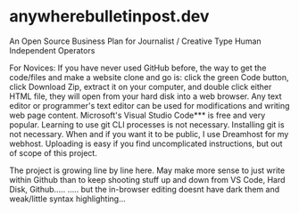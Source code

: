 # anywherebulletinpost.dev
An Open Source Business Plan for Journalist / Creative Type Human Independent Operators

For Novices: If you have never used GitHub before, the way to get the code/files and make a website clone and go is: click the green Code button, click Download Zip, extract it on your computer, and double click either HTML file, they will open from your hard disk into a web browser. Any text editor or programmer's text editor can be used for modifications and writing web page content. Microsoft's Visual Studio Code*** is free and very popular. Learning to use git CLI processes is not necessary. Installing git is not necessary. When and if you want it to be public, I use Dreamhost for my webhost. Uploading is easy if you find uncomplicated instructions, but out of scope of this project.

The project is growing line by line here. May make more sense to just write within Github than to keep shooting stuff up and down from VS Code, Hard Disk, Github.....
..... but the in-browser editing doesnt have dark them and weak/little syntax highlighting...
